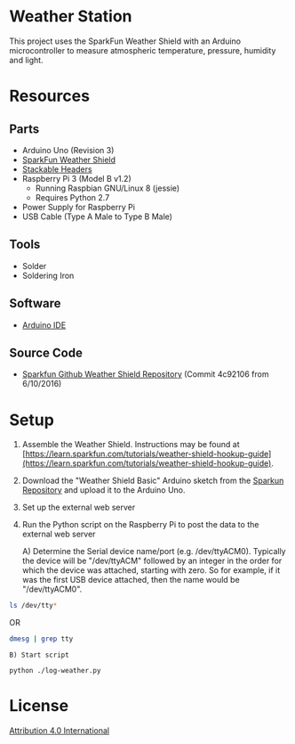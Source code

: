# Weather Station

This project uses the SparkFun Weather Shield with an Arduino microcontroller to measure
atmospheric temperature, pressure, humidity and light.

# Resources

## Parts

 - Arduino Uno (Revision 3)
 - [SparkFun Weather Shield](https://www.sparkfun.com/products/12081)
 - [Stackable Headers](https://www.sparkfun.com/products/11417)
 - Raspberry Pi 3 (Model B v1.2)
   - Running Raspbian GNU/Linux 8 (jessie)
   - Requires Python 2.7
 - Power Supply for Raspberry Pi
 - USB Cable (Type A Male to Type B Male)

## Tools

 - Solder
 - Soldering Iron 

## Software

 - [Arduino IDE](https://www.arduino.cc/en/Main/Software)

## Source Code

 - [Sparkfun Github Weather Shield Repository](https://github.com/sparkfun/Weather_Shield) (Commit 4c92106 from 6/10/2016)

# Setup

1) Assemble the Weather Shield. Instructions may be found at
[https://learn.sparkfun.com/tutorials/weather-shield-hookup-guide](https://learn.sparkfun.com/tutorials/weather-shield-hookup-guide).

2) Download the "Weather Shield Basic" Arduino sketch from the
[Sparkun Repository](https://github.com/sparkfun/Weather_Shield/tree/master/firmware/Weather_Shield_Basic)
and upload it to the Arduino Uno.

3) Set up the external web server

4) Run the Python script on the Raspberry Pi to post the data to the external web server

    A) Determine the Serial device name/port (e.g. /dev/ttyACM0). Typically the device will be
       "/dev/ttyACM" followed by an integer in the order for which the device was attached, starting
       with zero. So for example, if it was the first USB device attached, then the name would be
       "/dev/ttyACM0".

```sh
ls /dev/tty*
```

OR

```sh
dmesg | grep tty
```

    B) Start script

```
python ./log-weather.py
```

# License

[Attribution 4.0 International](https://creativecommons.org/licenses/by/4.0/)
